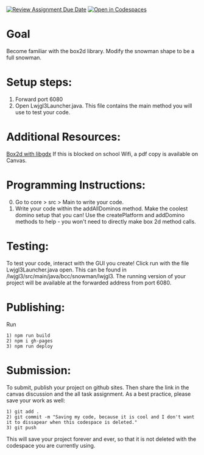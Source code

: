 [![Review Assignment Due Date](https://classroom.github.com/assets/deadline-readme-button-22041afd0340ce965d47ae6ef1cefeee28c7c493a6346c4f15d667ab976d596c.svg)](https://classroom.github.com/a/IviSi9hv)
[![Open in Codespaces](https://classroom.github.com/assets/launch-codespace-2972f46106e565e64193e422d61a12cf1da4916b45550586e14ef0a7c637dd04.svg)](https://classroom.github.com/open-in-codespaces?assignment_repo_id=17812688)
# Goal
Become familiar with the box2d library. Modify the snowman shape to be a full snowman. 

# Setup steps:
1. Forward port 6080
2. Open Lwjgl3Launcher.java. This file contains the main method you will use to test your code. 

# Additional Resources:
[Box2d with libgdx](https://libgdx.com/wiki/extensions/physics/box2d#initialization)
If this is blocked on school Wifi, a pdf copy is available on Canvas. 

# Programming Instructions:
0. Go to core > src > Main to write your code. 
1. Write your code within the addAllDominos method. Make the coolest domino setup that you can! Use the createPlatform and addDomino methods to help - you won't need to directly make box 2d method calls. 

# Testing:
To test your code, interact with the GUI you create! Click run with the file Lwjgl3Launcher.java open. This can be found in /lwjgl3/src/main/java/bcc/snowman/lwjgl3.
The running version of your project will be available at the forwarded address from port 6080. 

# Publishing:
Run 
```
1) npm run build
2) npm i gh-pages
3) npm run deploy
```

# Submission:
To submit, publish your project on github sites. Then share the link in the canvas discussion and the all task assignment. As a best practice, please save your work as well:
```
1) git add . 
2) git commit -m "Saving my code, because it is cool and I don't want it to dissapear when this codespace is deleted."
3) git push
```
This will save your project forever and ever, so that it is not deleted with the codespace you are currently using.